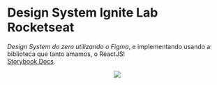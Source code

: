 # Design System Ignite Lab Rocketseat
*Design System do zero utilizando o Figma*, e implementando usando a biblioteca que tanto amamos, o ReactJS! 
<br>
[Storybook Docs](https://wendleypf.github.io/design-system-ignite-lab-rocketseat/).
<p align="center">
  <img src="https://user-images.githubusercontent.com/7917638/194961652-f45be4dc-f165-4c3f-a913-c0be99685d21.png"/>
</p>
